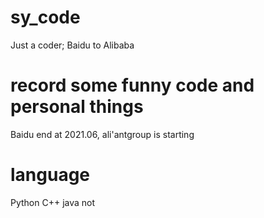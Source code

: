 # sy_code
Just a coder; Baidu to Alibaba
# record some funny code and personal things
Baidu end at 2021.06, ali'antgroup is starting
# language
Python C++ java not

